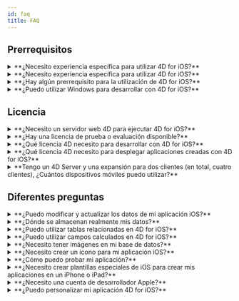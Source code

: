 ```yaml
---
id: faq
title: FAQ
---
```



## Prerrequisitos
<details>
<summary>
    **¿Necesito experiencia específica para utilizar 4D for iOS?**
</summary>

4D for Android is currently under development. A preview version is available starting with 4D v19.

</details> <details>
<summary>
    **¿Necesito experiencia específica para utilizar 4D for iOS?**
</summary>

Con 4D for iOS, puede crear fácilmente proyectos móviles directamente desde 4D, sin necesidad de experiencia previa en la creación de aplicaciones iOS nativas!

El editor de proyectos móviles se ha diseñado para que pueda utilizar 4D for iOS sin ningún conocimiento específico en el desarrollo de aplicaciones móviles.

</details>

<details>
<summary>
**¿Hay algún prerrequisito para la utilización de 4D for iOS?**
</summary>

### Tabla de comparación de versión

| Xcode  | Swift | iOS  | 4D          | iOS 13.0 |
| ------ | ----- | ---- | ----------- | -------- |
| 12.4   | 5.3.2 | 14.4 | 18R6 beta   | 10.15.4  |
| 12.2   | 5.3   | 14.2 | 18R5 & 18.3 | 10.15.4  |
| 12.0   | 5.3   | 14.0 | 18R4        | 10.15.4  |
| 11.5   | 5.2.4 | 13.5 | 18R3        | 10.15.2  |
| 11.4   | 5.2   | 13.4 | 18.2        | 10.15.2  |
| 11.3.1 | 5.1.3 | 13.3 | 18.1        | 10.14.4  |
| 11.3.1 | 5.1.3 | 13.3 | 18R2        | 10.14.4  |
| 11.2   | 5.1   | 13.2 | 18          | 10.14.4  |
 En caso de que necesite una versión anterior de Xcode, puede descargarla aquí: https://developer.apple.com/download/more/

=> Solo los desarrolladores registrados pueden descargar versiones previas a través del sitio web de desarrolladores de Apple.

Vea la lista de requisitos previos [aquí](prerequisites.html).

</details>


<details>
<summary>
**¿Puedo utilizar Windows para desarrollar con 4D for iOS?**
</summary>

No. Debe desarrollar en macOS, ya que necesitamos XCode para compilar la aplicación final y para ejecutar el simulador.

</details>


## Licencia

<details>
<summary>
**¿Necesito un servidor web 4D para ejecutar 4D for iOS?**
</summary>

No, 4D for iOS está incluido en 4D Server v17 R2 y superiores.

</details>



<details>
<summary>
**¿Hay una licencia de prueba o evaluación disponible?**
</summary>

Si ya tiene una licencia 4D Developer Pro o 4D Server para 4D v17 R2 o posterior, se incluye 4D for iOS.

Si no es un Partner 4D o no participa en el programa de mantenimiento de 4D, debe esperar la salida de 4D v18.

</details>


<details>
<summary>
**¿Qué licencia 4D necesito para desarrollar con 4D for iOS?**
</summary>

Necesita una licencia 4D Developer Pro v17 R2 o superior (macOS) para desarrollar aplicaciones 4D for iOS.

</details>


<details>
<summary>
**¿Qué licencia 4D necesito para desplegar aplicaciones creadas con 4D for iOS?**
</summary>

Necesita una licencia 4D Server (macOS o Windows) v17 R2 o una más reciente para implementar aplicaciones 4D for iOS.

No se necesita licencia adicional. Sus aplicaciones 4D for iOS compartirán las mismas licencias que las de 4D Remote (cliente).

Los clientes pueden conectarse en PC Mac o Windows o iPhones, siempre que la licencia del 4D Server cubra la cantidad total de usuarios concurrentes.

</details>


<details>
<summary>
**Tengo un 4D Server y una expansión para dos clientes (en total, cuatro clientes), ¿Cuántos dispositivos móviles puedo utilizar?**
</summary>

Puede utilizar hasta cuatro dispositivos móviles.

</details>


## Diferentes preguntas

<details>
<summary>
**¿Puedo modificar y actualizar los datos de mi aplicación iOS?**
</summary>

Sí, claro.

</details>

<details>
<summary>
**¿Dónde se almacenan realmente mis datos?**
</summary>

Sus datos se almacenan localmente en su dispositivo iOS. Esto le permite acceder a sus datos en modo fuera de línea.

</details>


<details>
<summary>
**¿Puedo utilizar tablas relacionadas en 4D for iOS?**
</summary>

Sabemos que utiliza muchas tablas relacionadas para sus aplicaciones y estamos trabajando para acceder a las tablas relacionadas en una futura versión de 4D for iOS.

</details>


<details>
<summary>
**¿Puedo utilizar campos calculados en 4D for iOS?**
</summary>

Puede crear campos precalculados en 4D y publicarlos desde la [ Sección de estructura ](structure.html) del editor de proyectos de 4D for iOS.

</details>


<details>
<summary>
**¿Necesito tener imágenes en mi base de datos?**
</summary>

Las imágenes no son obligatorias, pero le recomendamos que las utilice para ofrecer la mejor experiencia de usuario.

4D for iOS ofrece una variedad de plantillas de [formularios listados ](list-form-templates.html) y [ formularios detallados](detail-form-templates.html). Con o sin imágenes, con gráficos...

</details>

<details>
<summary>
**¿Necesito crear un ícono para mi aplicación iOS?**
</summary>

Es muy recomendable tener un icono para su aplicación 4D for iOS. Si no tiene uno, se mostrará el icono por defecto (el logo 4D).

Si ya tiene un icono para su aplicación 4D, puede arrastrarlo y soltarlo directamente en el área de iconos en la sección [ General ](general.html) del editor del proyecto.

</details>


<details>
<summary>
**¿Cómo puedo probar mi aplicación?**
</summary>

4D for iOS le permite probar sus aplicaciones en el [ Simulador](simulator.html). Para probar su aplicación en su dispositivo iOS, necesita tener una ** cuenta de desarrollador de Apple de pago ** (install-device.html) (iPhone y iPad).

** Nota: ** para instalar su aplicación con una ** cuenta Apple de desarrollador gratuita**, puede abrir su proyecto iOS generado e instalar su aplicación con Xcode.

</details>


<details>
<summary>
**¿Necesito crear plantillas especiales de iOS para crear mis aplicaciones en un iPhone o iPad?**
</summary>

Todas las plantillas disponibles en 4D for iOS están optimizadas para iPhone. También funcionan bien en iPads.

</details>



<details>
<summary>
     **¿Necesito una cuenta de desarrollador Apple?**
</summary>

Para probar su aplicación, deberá crear al menos una [ cuenta gratuita de desarrollador Apple](free-developer-account.html).

Para desplegar una aplicación 4D for iOS, deberá inscribirse en el [Apple Developer Enterprise Program](register-apple-developer-enterprise-program.html) (para un despliegue interno) o en el [Apple Developer Program](register-apple-developer-program-organization.html) (para un despliegue en App Store).

</details>

<details>
<summary>
**¿Puedo personalizar mi aplicación 4D for iOS?**
</summary>

4D for iOS genera un proyecto Xcode real que puede [ abrir y modificar ](open-xcode.html) según sus necesidades.

</details>





